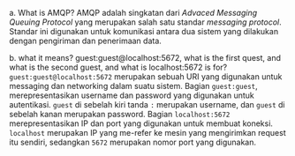 a. What is AMQP?
   AMQP adalah singkatan dari _Advaced Messaging Queuing Protocol_ yang merupakan salah satu standar _messaging protocol_. Standar ini digunakan untuk komunikasi antara dua sistem yang dilakukan dengan pengiriman dan penerimaan data.

b. what it means? guest:guest@localhost:5672, what is the first quest, and what is the second guest, and what is localhost:5672 is for?
   `guest:guest@localhost:5672` merupakan sebuah URI yang digunakan untuk messaging dan networking dalam suatu sistem. Bagian `guest:guest`, merepresentasikan username dan password yang digunakan untuk autentikasi. `guest` di sebelah kiri tanda `:` merupakan username, dan `guest` di sebelah kanan merupakan password. Bagian `localhost:5672` merepresentasikan IP dan port yang digunakan untuk membuat koneksi. `localhost` merupakan IP yang me-refer ke mesin yang mengirimkan request itu sendiri, sedangkan `5672` merupakan nomor port yang digunakan.